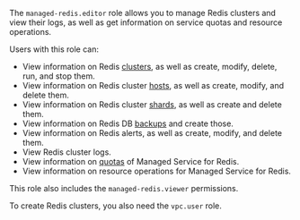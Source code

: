 The `managed-redis.editor` role allows you to manage Redis clusters and view their logs, as well as get information on service quotas and resource operations.

Users with this role can:
* View information on Redis [clusters](../../managed-redis/concepts/index.md), as well as create, modify, delete, run, and stop them.
* View information on Redis cluster [hosts](../../managed-redis/concepts/instance-types.md), as well as create, modify, and delete them.
* View information on Redis cluster [shards](../../managed-redis/concepts/sharding.md), as well as create and delete them.
* View information on Redis DB [backups](../../managed-redis/concepts/backup.md) and create those.
* View information on Redis alerts, as well as create, modify, and delete them.
* View Redis cluster logs.
* View information on [quotas](../../managed-redis/concepts/limits.md#mrd-quotas) of Managed Service for Redis.
* View information on resource operations for Managed Service for Redis.

This role also includes the `managed-redis.viewer` permissions.

To create Redis clusters, you also need the `vpc.user` role.